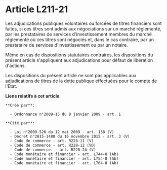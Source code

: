 # Article L211-21

Les adjudications publiques volontaires ou forcées de titres financiers sont faites, si ces titres sont admis aux
négociations sur un marché réglementé, par les prestataires de services d'investissement membres du marché réglementé où ces
titres sont négociés et, dans le cas contraire, par un prestataire de services d'investissement ou par un notaire. 

Même en cas de dispositions statutaires contraires, les dispositions du présent article s'appliquent aux adjudications pour
défaut de libération d'actions. 

Les dispositions du présent article ne sont pas applicables aux adjudications de titres de la dette publique effectuées pour
le compte de l'Etat.

**Liens relatifs à cet article**

	**Créé par**:

	  - Ordonnance n°2009-15 du 8 janvier 2009 - art. 1

	**Cité par**:

	  - Loi n°2009-526 du 12 mai 2009 - art. 138 (V)
	  - Décret n°2015-1480 du 16 novembre 2015 - art. 3 (V)
	  - Code de commerce - art. R228-11 (V)
	  - Code de commerce - art. R228-12 (VD)
	  - Code de commerce. - art. R228-24 (V)
	  - Code monétaire et financier - art. L744-8 (Ab)
	  - Code monétaire et financier - art. L754-8 (Ab)
	  - Code monétaire et financier - art. L764-8 (Ab)
